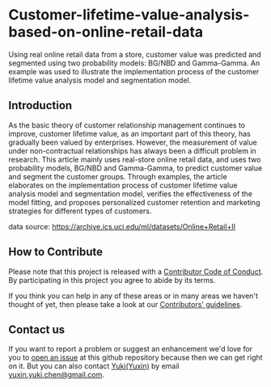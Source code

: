 # Customer-lifetime-value-analysis-based-on-online-retail-data
Using real online retail data from a store, customer value was predicted and segmented using two probability models: BG/NBD and Gamma-Gamma. An example was used to illustrate the implementation process of the customer lifetime value analysis model and segmentation model.

## Introduction
As the basic theory of customer relationship management continues to improve, customer lifetime value, as an important part of this theory, has gradually been valued by enterprises. However, the measurement of value under non-contractual relationships has always been a difficult problem in research. This article mainly uses real-store online retail data, and uses two probability models, BG/NBD and Gamma-Gamma, to predict customer value and segment the customer groups. Through examples, the article elaborates on the implementation process of customer lifetime value analysis model and segmentation model, verifies the effectiveness of the model fitting, and proposes personalized customer retention and marketing strategies for different types of customers.

data source: https://archive.ics.uci.edu/ml/datasets/Online+Retail+II

## How to Contribute
Please note that this project is released with a [Contributor Code of Conduct](/CODE_OF_CONDUCT.md).
By participating in this project you agree to abide by its terms.              
         
If you think you can help in any of these areas or in many areas we haven't thought of yet, then please take a look at our [Contributors' guidelines](/CONTRIBUTING.md).          
           
## Contact us
If you want to report a problem or suggest an enhancement we'd love for you to [open an issue](../../issues) at this github repository because then we can get right on it. But you can also contact [Yuki(Yuxin)](https://github.com/YukiChen-yuxin) by email yuxin.yuki.chen@gmail.com.
